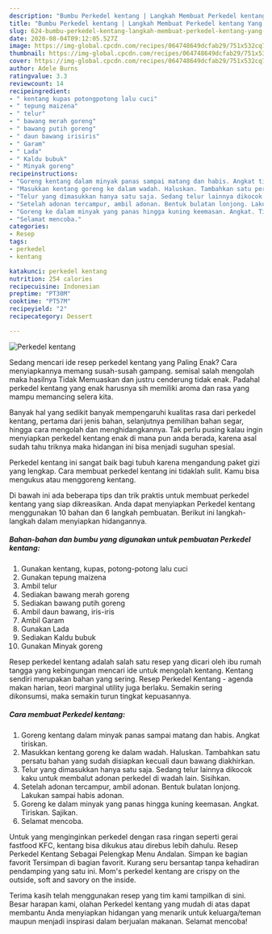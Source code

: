```yaml
---
description: "Bumbu Perkedel kentang | Langkah Membuat Perkedel kentang Yang Enak Dan Mudah"
title: "Bumbu Perkedel kentang | Langkah Membuat Perkedel kentang Yang Enak Dan Mudah"
slug: 624-bumbu-perkedel-kentang-langkah-membuat-perkedel-kentang-yang-enak-dan-mudah
date: 2020-08-04T09:12:05.527Z
image: https://img-global.cpcdn.com/recipes/064748649dcfab29/751x532cq70/perkedel-kentang-foto-resep-utama.jpg
thumbnail: https://img-global.cpcdn.com/recipes/064748649dcfab29/751x532cq70/perkedel-kentang-foto-resep-utama.jpg
cover: https://img-global.cpcdn.com/recipes/064748649dcfab29/751x532cq70/perkedel-kentang-foto-resep-utama.jpg
author: Adele Burns
ratingvalue: 3.3
reviewcount: 14
recipeingredient:
- " kentang kupas potongpotong lalu cuci"
- " tepung maizena"
- " telur"
- " bawang merah goreng"
- " bawang putih goreng"
- " daun bawang irisiris"
- " Garam"
- " Lada"
- " Kaldu bubuk"
- " Minyak goreng"
recipeinstructions:
- "Goreng kentang dalam minyak panas sampai matang dan habis. Angkat tiriskan."
- "Masukkan kentang goreng ke dalam wadah. Haluskan. Tambahkan satu persatu bahan yang sudah disiapkan kecuali daun bawang diakhirkan."
- "Telur yang dimasukkan hanya satu saja. Sedang telur lainnya dikocok kaku untuk membalut adonan perkedel di wadah lain. Sisihkan."
- "Setelah adonan tercampur, ambil adonan. Bentuk bulatan lonjong. Lakukan sampai habis adonan."
- "Goreng ke dalam minyak yang panas hingga kuning keemasan. Angkat. Tiriskan. Sajikan."
- "Selamat mencoba."
categories:
- Resep
tags:
- perkedel
- kentang

katakunci: perkedel kentang 
nutrition: 254 calories
recipecuisine: Indonesian
preptime: "PT30M"
cooktime: "PT57M"
recipeyield: "2"
recipecategory: Dessert

---
```



![Perkedel kentang](https://img-global.cpcdn.com/recipes/064748649dcfab29/751x532cq70/perkedel-kentang-foto-resep-utama.jpg)

Sedang mencari ide resep perkedel kentang yang Paling Enak? Cara menyiapkannya memang susah-susah gampang. semisal salah mengolah maka hasilnya Tidak Memuaskan dan justru cenderung tidak enak. Padahal perkedel kentang yang enak harusnya sih memiliki aroma dan rasa yang mampu memancing selera kita.

Banyak hal yang sedikit banyak mempengaruhi kualitas rasa dari perkedel kentang, pertama dari jenis bahan, selanjutnya pemilihan bahan segar, hingga cara mengolah dan menghidangkannya. Tak perlu pusing kalau ingin menyiapkan perkedel kentang enak di mana pun anda berada, karena asal sudah tahu triknya maka hidangan ini bisa menjadi suguhan spesial.

Perkedel kentang ini sangat baik bagi tubuh karena mengandung paket gizi yang lengkap. Cara membuat perkedel kentang ini tidaklah sulit. Kamu bisa mengukus atau menggoreng kentang.


Di bawah ini ada beberapa tips dan trik praktis untuk membuat perkedel kentang yang siap dikreasikan. Anda dapat menyiapkan Perkedel kentang menggunakan 10 bahan dan 6 langkah pembuatan. Berikut ini langkah-langkah dalam menyiapkan hidangannya.

<!--inarticleads1-->

##### Bahan-bahan dan bumbu yang digunakan untuk pembuatan Perkedel kentang:

1. Gunakan  kentang, kupas, potong-potong lalu cuci
1. Gunakan  tepung maizena
1. Ambil  telur
1. Sediakan  bawang merah goreng
1. Sediakan  bawang putih goreng
1. Ambil  daun bawang, iris-iris
1. Ambil  Garam
1. Gunakan  Lada
1. Sediakan  Kaldu bubuk
1. Gunakan  Minyak goreng


Resep perkedel kentang adalah salah satu resep yang dicari oleh ibu rumah tangga yang kebingungan mencari ide untuk mengolah kentang. Kentang sendiri merupakan bahan yang sering. Resep Perkedel Kentang - agenda makan harian, teori marginal utility juga berlaku. Semakin sering dikonsumsi, maka semakin turun tingkat kepuasannya. 

<!--inarticleads2-->

##### Cara membuat Perkedel kentang:

1. Goreng kentang dalam minyak panas sampai matang dan habis. Angkat tiriskan.
1. Masukkan kentang goreng ke dalam wadah. Haluskan. Tambahkan satu persatu bahan yang sudah disiapkan kecuali daun bawang diakhirkan.
1. Telur yang dimasukkan hanya satu saja. Sedang telur lainnya dikocok kaku untuk membalut adonan perkedel di wadah lain. Sisihkan.
1. Setelah adonan tercampur, ambil adonan. Bentuk bulatan lonjong. Lakukan sampai habis adonan.
1. Goreng ke dalam minyak yang panas hingga kuning keemasan. Angkat. Tiriskan. Sajikan.
1. Selamat mencoba.


Untuk yang menginginkan perkedel dengan rasa ringan seperti gerai fastfood KFC, kentang bisa dikukus atau direbus lebih dahulu. Resep Perkedel Kentang Sebagai Pelengkap Menu Andalan. Simpan ke bagian favorit Tersimpan di bagian favorit. Kurang seru bersantap tanpa kehadiran pendamping yang satu ini. Mom&#39;s perkedel kentang are crispy on the outside, soft and savory on the inside. 

Terima kasih telah menggunakan resep yang tim kami tampilkan di sini. Besar harapan kami, olahan Perkedel kentang yang mudah di atas dapat membantu Anda menyiapkan hidangan yang menarik untuk keluarga/teman maupun menjadi inspirasi dalam berjualan makanan. Selamat mencoba!
